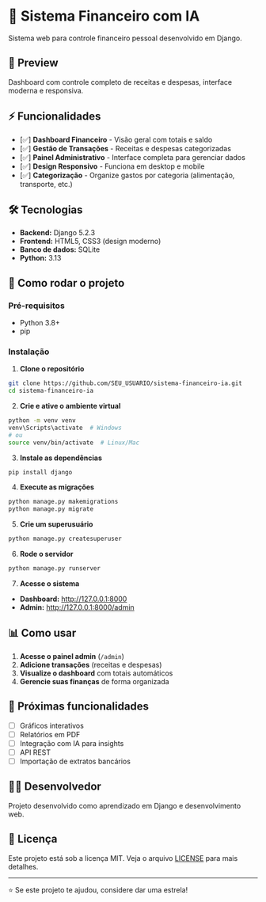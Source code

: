 # 🏦 Sistema Financeiro com IA

Sistema web para controle financeiro pessoal desenvolvido em Django.

## 📸 Preview

Dashboard com controle completo de receitas e despesas, interface moderna e responsiva.

## ⚡ Funcionalidades

- [✅] **Dashboard Financeiro** - Visão geral com totais e saldo
- [✅] **Gestão de Transações** - Receitas e despesas categorizadas  
- [✅] **Painel Administrativo** - Interface completa para gerenciar dados
- [✅] **Design Responsivo** - Funciona em desktop e mobile
- [✅] **Categorização** - Organize gastos por categoria (alimentação, transporte, etc.)

## 🛠️ Tecnologias

- **Backend:** Django 5.2.3
- **Frontend:** HTML5, CSS3 (design moderno)
- **Banco de dados:** SQLite
- **Python:** 3.13

## 🚀 Como rodar o projeto

### Pré-requisitos
- Python 3.8+
- pip

### Instalação

1. **Clone o repositório**
```bash
git clone https://github.com/SEU_USUARIO/sistema-financeiro-ia.git
cd sistema-financeiro-ia
```

2. **Crie e ative o ambiente virtual**
```bash
python -m venv venv
venv\Scripts\activate  # Windows
# ou
source venv/bin/activate  # Linux/Mac
```

3. **Instale as dependências**
```bash
pip install django
```

4. **Execute as migrações**
```bash
python manage.py makemigrations
python manage.py migrate
```

5. **Crie um superusuário**
```bash
python manage.py createsuperuser
```

6. **Rode o servidor**
```bash
python manage.py runserver
```

7. **Acesse o sistema**
- **Dashboard:** http://127.0.0.1:8000
- **Admin:** http://127.0.0.1:8000/admin

## 📊 Como usar

1. **Acesse o painel admin** (`/admin`)
2. **Adicione transações** (receitas e despesas)
3. **Visualize o dashboard** com totais automáticos
4. **Gerencie suas finanças** de forma organizada

## 🎯 Próximas funcionalidades

- [ ] Gráficos interativos
- [ ] Relatórios em PDF
- [ ] Integração com IA para insights
- [ ] API REST
- [ ] Importação de extratos bancários

## 👨‍💻 Desenvolvedor

Projeto desenvolvido como aprendizado em Django e desenvolvimento web.

## 📄 Licença

Este projeto está sob a licença MIT. Veja o arquivo [LICENSE](LICENSE) para mais detalhes.

---

⭐ Se este projeto te ajudou, considere dar uma estrela!